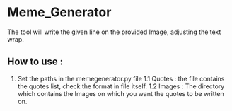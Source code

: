 # Meme_Generator
The tool will write the given line on the provided Image, adjusting the text wrap.

## How to use :
  1. Set the paths in the memegenerator.py file
     1.1 Quotes : the file contains the quotes list, check the format in file itself.
     1.2 Images : The directory which contains the Images on which you want the quotes to be written on.
